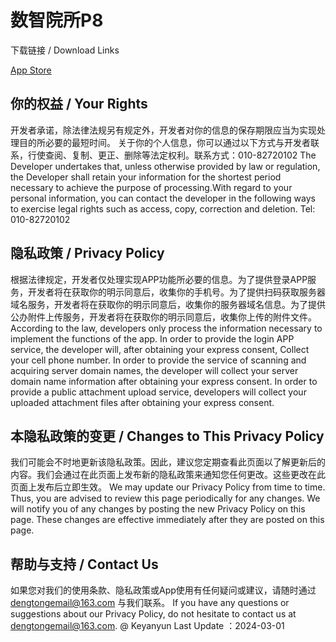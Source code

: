 # 数智院所P8

下载链接 / Download Links

[App Store](https://apps.apple.com/us/app/%E6%95%B0%E6%99%BA%E9%99%A2%E6%89%80p8/id6478200285)

## 你的权益 / Your Rights
开发者承诺，除法律法规另有规定外，开发者对你的信息的保存期限应当为实现处理目的所必要的最短时间。
关于你的个人信息，你可以通过以下方式与开发者联系，行使查阅、复制、更正、删除等法定权利。联系方式：010-82720102
The Developer undertakes that, unless otherwise provided by law or regulation, the Developer shall retain your information for the shortest period necessary to achieve the purpose of processing.With regard to your personal information, you can contact the developer in the following ways to exercise legal rights such as access, copy, correction and deletion. Tel: 010-82720102
## 隐私政策 / Privacy Policy
根据法律规定，开发者仅处理实现APP功能所必要的信息。为了提供登录APP服务，开发者将在获取你的明示同意后，收集你的手机号。为了提供扫码获取服务器域名服务，开发者将在获取你的明示同意后，收集你的服务器域名信息。为了提供公办附件上传服务，开发者将在获取你的明示同意后，收集你上传的附件文件。
According to the law, developers only process the information necessary to implement the functions of the app. In order to provide the login APP service, the developer will, after obtaining your express consent, Collect your cell phone number. In order to provide the service of scanning and acquiring server domain names, the developer will collect your server domain name information after obtaining your express consent. In order to provide a public attachment upload service, developers will collect your uploaded attachment files after obtaining your express consent.
## 本隐私政策的变更 / Changes to This Privacy Policy
我们可能会不时地更新该隐私政策。因此，建议您定期查看此页面以了解更新后的内容。我们会通过在此页面上发布新的隐私政策来通知您任何更改。这些更改在此页面上发布后立即生效。
We may update our Privacy Policy from time to time. Thus, you are advised to review this page periodically for any changes. We will notify you of any changes by posting the new Privacy Policy on this page. These changes are effective immediately after they are posted on this page.
## 帮助与支持 / Contact Us
如果您对我们的使用条款、隐私政策或App使用有任何疑问或建议，请随时通过 dengtongemail@163.com 与我们联系。
If you have any questions or suggestions about our Privacy Policy, do not hesitate to contact us at dengtongemail@163.com.
@ Keyanyun Last Update ：2024-03-01
